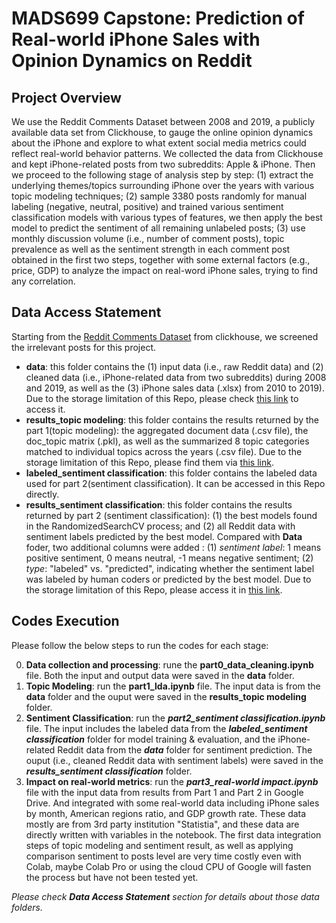 # MADS699 Capstone: Prediction of Real-world iPhone Sales with Opinion Dynamics on Reddit

## Project Overview  
We use the Reddit Comments Dataset between 2008 and 2019, a publicly available data set from Clickhouse, to gauge the online opinion dynamics about the iPhone and explore to what extent social media metrics could reflect real-world behavior patterns. We collected the data from Clickhouse and kept iPhone-related posts from two subreddits: Apple & iPhone. Then we proceed to the following stage of analysis step by step: (1)  extract the underlying themes/topics surrounding iPhone over the years with various topic modeling techniques; (2) sample 3380 posts randomly for manual labeling (negative, neutral, positive) and trained various sentiment classification models with various types of features, we then apply the best model to predict the sentiment of all remaining unlabeled posts; (3) use monthly discussion volume (i.e., number of comment posts),  topic prevalence as well as the sentiment strength in each comment post obtained in the first two steps, together with some external factors (e.g., price, GDP) to analyze the impact on real-word iPhone sales, trying to find any correlation.

## Data Access Statement

Starting from the [Reddit Comments Dataset](https://clickhouse.com/docs/en/getting-started/example-datasets/reddit-comments) from clickhouse, we screened the irrelevant posts for this project. 
- **data**: this folder contains the (1) input data (i.e., raw Reddit data) and (2) cleaned data (i.e., iPhone-related data from two subreddits) during 2008 and 2019, as well as the (3) iPhone sales data (.xlsx) from 2010 to 2019).   Due to the storage limitation of this Repo, please check [this link](https://drive.google.com/drive/folders/10toX4JXv3NHkC5owntA7LWuxKkyROyIe?usp=sharing) to access it.
- **results_topic modeling**: this folder contains the results returned by the part 1(topic modeling): the aggregated document data (.csv file), the doc_topic matrix (.pkl), as well as the summarized 8 topic categories matched to individual topics across the years (.csv file).  Due to the storage limitation of this Repo, please find them via [this link](https://drive.google.com/drive/folders/1DoUdMhHIEPUzIRiMj4dj8P7KkmHIIB_v?usp=sharing). 
- **labeled_sentiment classification**: this folder contains the labeled data used for part 2(sentiment classification). It can be accessed in this Repo directly.    
- **results_sentiment classification**: this folder contains the results returned by part 2 (sentiment classification): (1) the best models found in the RandomizedSearchCV process;  and (2) all Reddit data with sentiment labels predicted by the best model.   Compared with **Data** foder, two additional columns were added : (1) *sentiment label*: 1 means positive sentiment, 0 means neutral, -1 means negative sentiment; (2) *type*: "labeled" vs. "predicted", indicating whether the sentiment label was labeled by human coders or predicted by the best model.   Due to the storage limitation of this Repo, please access it in [this link](https://drive.google.com/drive/folders/1-ybm8bWPhP7-qCwKiNedACQkUJA2WbLN?usp=sharing).   

## Codes Execution 
Please follow the below steps to run the codes for each stage:

0. **Data collection and processing**: rune the **part0_data_cleaning.ipynb** file. Both the input and output data were saved in the **data** folder. 
1. **Topic Modeling**: run the **part1_lda.ipynb** file. The input data is from the **data** folder and the ouput were saved in the **results_topic modeling** folder. 
2. **Sentiment Classification**: run the ***part2_sentiment classification.ipynb*** file. The input includes the labeled data from the ***labeled_sentiment classification*** folder for model training & evaluation, and the iPhone-related Reddit data from the ***data*** folder for sentiment prediction.   The ouput (i.e.,  cleaned Reddit data with sentiment labels) were saved in the ***results_sentiment classification*** folder.  
3. **Impact on real-world metrics**: run the ***part3_real-world impact.ipynb*** file with the input data from results from Part 1 and Part 2 in Google Drive. And integrated with some real-world data including iPhone sales by month, American regions ratio, and GDP growth rate. These data mostly are from 3rd party institution "Statistia", and these data are directly written with variables in the notebook. The first data integration steps of topic modeling and sentiment result, as well as applying comparison sentiment to posts level are very time costly even with Colab, maybe Colab Pro or using the cloud CPU of Google will fasten the process but have not been tested yet.

*Please check **Data Access Statement** section for details about those data folders.*  
